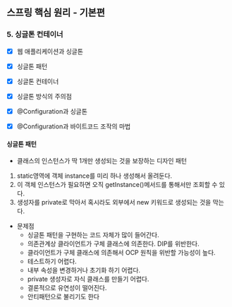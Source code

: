 ## 스프링 핵심 원리 - 기본편
### 5. 싱글톤 컨테이너


- [x] 웹 애플리케이션과 싱글톤
- [x] 싱글톤 패턴
- [x] 싱글톤 컨테이너
- [x] 싱글톤 방식의 주의점
- [x] @Configuration과 싱글톤
- [x] @Configuration과 바이트코드 조작의 마법


#### 싱글톤 패턴
- 클래스의 인스턴스가 딱 1개만 생성되는 것을 보장하는 디자인 패턴
 
1. static영역에 객체 instance를 미리 하나 생성해서 올려둔다.
2. 이 객체 인스턴스가 필요하면 오직 getInstance()메서드를 통해서만 조회할 수 있다. 
3. 생성자를 private로 막아서 혹시라도 외부에서 new 키워드로 생성되는 것을 막는다.

- 문제점
  - 싱글톤 패턴을 구현하는 코드 자체가 많이 들어간다.
  - 의존관계상 클라이언트가 구체 클래스에 의존한다. DIP를 위반한다.
  - 클라이언트가 구체 클래스에 의존해서 OCP 원칙을 위반할 가능성이 높다.
  - 테스트하기 어렵다.
  - 내부 속성을 변경하거나 초기화 하기 어렵다.
  - private 생성자로 자식 클래스를 만들기 어렵다.
  - 결론적으로 유연성이 떨어진다.
  - 안티패턴으로 불리기도 한다